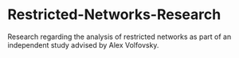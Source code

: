 # Restricted-Networks-Research
Research regarding the analysis of restricted networks as part of an independent study advised by Alex Volfovsky.
